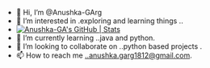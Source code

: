 - 👋 Hi, I’m @Anushka-GArg
- 👀 I’m interested in .exploring and learning things ..
- [![Anushka-GA's GitHub | Stats](https://stats.quine.sh/Anushka-GA/github?theme=dark)](https://quine.sh)
- 🌱 I’m currently learning ..java and python.
- 💞️ I’m looking to collaborate on ..python based projects .
- 📫 How to reach me ..anushka.garg1812@gmail.com.

<!---
Anushka-GA/Anushka-GA is a ✨ special ✨ repository because its `README.md` (this file) appears on your GitHub profile.
You can click the Preview link to take a look at your changes.
--->
